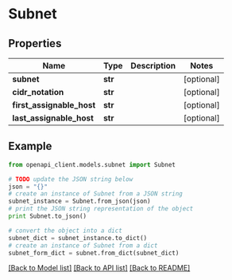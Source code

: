 # Subnet


## Properties
Name | Type | Description | Notes
------------ | ------------- | ------------- | -------------
**subnet** | **str** |  | [optional] 
**cidr_notation** | **str** |  | [optional] 
**first_assignable_host** | **str** |  | [optional] 
**last_assignable_host** | **str** |  | [optional] 

## Example

```python
from openapi_client.models.subnet import Subnet

# TODO update the JSON string below
json = "{}"
# create an instance of Subnet from a JSON string
subnet_instance = Subnet.from_json(json)
# print the JSON string representation of the object
print Subnet.to_json()

# convert the object into a dict
subnet_dict = subnet_instance.to_dict()
# create an instance of Subnet from a dict
subnet_form_dict = subnet.from_dict(subnet_dict)
```
[[Back to Model list]](../README.md#documentation-for-models) [[Back to API list]](../README.md#documentation-for-api-endpoints) [[Back to README]](../README.md)


